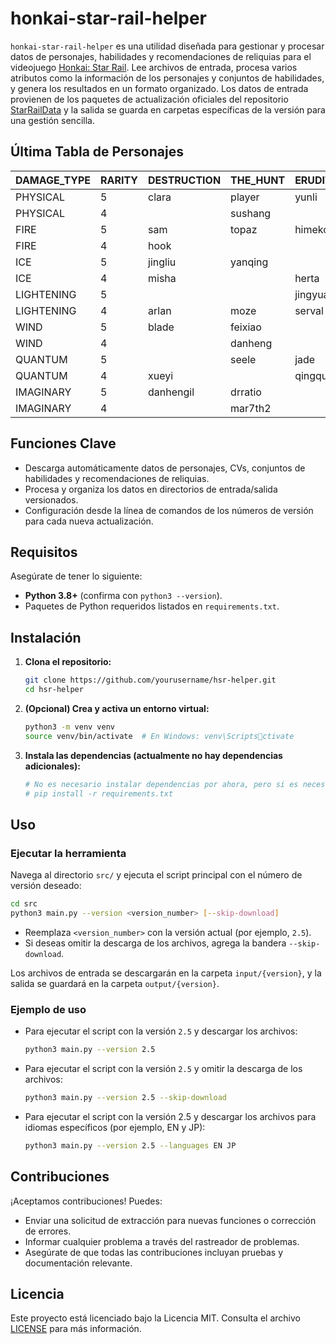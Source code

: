 # honkai-star-rail-helper

`honkai-star-rail-helper` es una utilidad diseñada para gestionar y procesar datos de personajes, habilidades y recomendaciones de reliquias para el videojuego [Honkai: Star Rail](https://en.wikipedia.org/wiki/Honkai:_Star_Rail). Lee archivos de entrada, procesa varios atributos como la información de los personajes y conjuntos de habilidades, y genera los resultados en un formato organizado. Los datos de entrada provienen de los paquetes de actualización oficiales del repositorio [StarRailData](https://github.com/Dimbreath/StarRailData/tree/master) y la salida se guarda en carpetas específicas de la versión para una gestión sencilla.

## Última Tabla de Personajes
<!-- CHARACTER_TABLE_START -->
| DAMAGE_TYPE | RARITY | DESTRUCTION        | THE_HUNT | ERUDITION | HARMONY | NIHILITY      | PRESERVATION | ABUNDANCE |
| ----------- | ------ | ------------------ | -------- | --------- | ------- | ------------- | ------------ | --------- |
| PHYSICAL    | 5      | clara|player|yunli | boothill | argenti   | robin   |               |              |           |
| PHYSICAL    | 4      |                    | sushang  |           | hanya   | luka          |              | natasha   |
| FIRE        | 5      | sam                | topaz    | himeko    |         | jiaoqiu       | player2      | lingsha   |
| FIRE        | 4      | hook               |          |           | asta    | guinaifen     |              | gallagher |
| ICE         | 5      | jingliu            | yanqing  |           | ruanmei |               | gepard       |           |
| ICE         | 4      | misha              |          | herta     |         | pela          | mar7th       |           |
| LIGHTENING  | 5      |                    |          | jingyuan  |         | acheron|kafka |              | bailu     |
| LIGHTENING  | 4      | arlan              | moze     | serval    | tingyun |               |              |           |
| WIND        | 5      | blade              | feixiao  |           | bronya  | blackswan     |              | huohuo    |
| WIND        | 4      |                    | danheng  |           |         | sampo         |              |           |
| QUANTUM     | 5      |                    | seele    | jade      | sparkle | silverwolf    | fuxuan       |           |
| QUANTUM     | 4      | xueyi              |          | qingque   |         |               |              | lynx      |
| IMAGINARY   | 5      | danhengil          | drratio  |           | player3 | welt          | aventurine   | luocha    |
| IMAGINARY   | 4      |                    | mar7th2  |           | yukong  |               |              |           |
<!-- CHARACTER_TABLE_END -->

## Funciones Clave
- Descarga automáticamente datos de personajes, CVs, conjuntos de habilidades y recomendaciones de reliquias.
- Procesa y organiza los datos en directorios de entrada/salida versionados.
- Configuración desde la línea de comandos de los números de versión para cada nueva actualización.

## Requisitos

Asegúrate de tener lo siguiente:
- **Python 3.8+** (confirma con `python3 --version`).
- Paquetes de Python requeridos listados en `requirements.txt`.

## Instalación

1. **Clona el repositorio:**
   ```bash
   git clone https://github.com/yourusername/hsr-helper.git
   cd hsr-helper
   ```

2. **(Opcional) Crea y activa un entorno virtual:**
   ```bash
   python3 -m venv venv
   source venv/bin/activate  # En Windows: venv\Scriptsctivate
   ```

3. **Instala las dependencias (actualmente no hay dependencias adicionales):**
   ```bash
   # No es necesario instalar dependencias por ahora, pero si es necesario en el futuro:
   # pip install -r requirements.txt
   ```

## Uso

### Ejecutar la herramienta
   Navega al directorio `src/` y ejecuta el script principal con el número de versión deseado:
   ```bash
   cd src
   python3 main.py --version <version_number> [--skip-download]
   ```

   - Reemplaza `<version_number>` con la versión actual (por ejemplo, `2.5`).
   - Si deseas omitir la descarga de los archivos, agrega la bandera `--skip-download`.

   Los archivos de entrada se descargarán en la carpeta `input/{version}`, y la salida se guardará en la carpeta `output/{version}`.

### Ejemplo de uso

- Para ejecutar el script con la versión `2.5` y descargar los archivos:
  ```bash
  python3 main.py --version 2.5
  ```

- Para ejecutar el script con la versión `2.5` y omitir la descarga de los archivos:
  ```bash
  python3 main.py --version 2.5 --skip-download
  ```

- Para ejecutar el script con la versión 2.5 y descargar los archivos para idiomas específicos (por ejemplo, EN y JP):
  ```bash
  python3 main.py --version 2.5 --languages EN JP
  ```

## Contribuciones

¡Aceptamos contribuciones! Puedes:
- Enviar una solicitud de extracción para nuevas funciones o corrección de errores.
- Informar cualquier problema a través del rastreador de problemas.
- Asegúrate de que todas las contribuciones incluyan pruebas y documentación relevante.

## Licencia

Este proyecto está licenciado bajo la Licencia MIT. Consulta el archivo [LICENSE](LICENSE) para más información.
